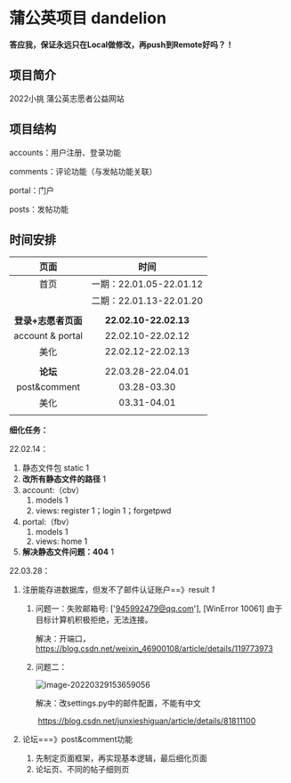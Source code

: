 # 蒲公英项目 dandelion 



**答应我，保证永远只在Local做修改，再push到Remote好吗？！**



## 项目简介

2022小挑 蒲公英志愿者公益网站



## 项目结构

accounts：用户注册、登录功能

comments：评论功能（与发帖功能关联）

portal：门户

posts：发帖功能



## 时间安排

|      页面       |      时间       |
| :-------------: | :-------------: |
|      首页       |  一期：22.01.05-22.01.12 |
|                 |  二期：22.01.13-22.01.20|
|                  |          |
| **登录+志愿者页面** | **22.02.10-22.02.13** |
| account & portal | 22.02.10-22.02.12 |
| 美化 | 22.02.12-22.02.13 |
|                 |                 |
| **论坛** | 22.03.28-22.04.01 |
| post&comment | 03.28-03.30 |
| 美化 | 03.31-04.01 |
|                     |                         |



**细化任务：**

22.02.14：

1. 静态文件包 static 1
2. **改所有静态文件的路径** 1
3. account:（cbv）
   1. models 1
   2. views: register 1；login 1；forgetpwd
4. portal:（fbv）
   1. models 1
   2. views: home 1
5. **解决静态文件问题：404**  1



22.03.28：

1. 注册能存进数据库，但发不了邮件认证账户==》result    *1*
   1. 问题一：失败邮箱号: ['945992479@qq.com'], [WinError 10061] 由于目标计算机积极拒绝，无法连接。

      解决：开端口，https://blog.csdn.net/weixin_46900108/article/details/119773973

   2. 问题二：

      ![image-20220329153659056](C:\Users\94599\AppData\Roaming\Typora\typora-user-images\image-20220329153659056.png)

      解决：改settings.py中的邮件配置，不能有中文

      ​			https://blog.csdn.net/junxieshiguan/article/details/81811100

2. 论坛===》post&comment功能

   1. 先制定页面框架，再实现基本逻辑，最后细化页面
   2. 论坛页、不同的帖子细则页





